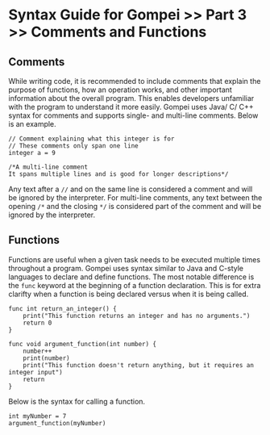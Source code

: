 # Syntax Guide for Gompei >> Part 3 >> Comments and Functions

## Comments
While writing code, it is recommended to include comments that explain the purpose of functions, how an operation works, and other important information about the overall program. This enables developers unfamiliar with the program to understand it more easily. Gompei uses Java/ C/ C++ syntax for comments and supports single- and multi-line comments. Below is an example.
```
// Comment explaining what this integer is for
// These comments only span one line
integer a = 9

/*A multi-line comment
It spans multiple lines and is good for longer descriptions*/
```
Any text after a `//` and on the same line is considered a comment and will be ignored by the interpreter. For multi-line comments, any text between the opening `/*` and the closing `*/` is considered part of the comment and will be ignored by the interpreter.

## Functions
Functions are useful when a given task needs to be executed multiple times throughout a program. Gompei uses syntax similar to Java and C-style languages to declare and define functions. The most notable difference is the `func` keyword at the beginning of a function declaration. This is for extra clarifty when a function is being declared versus when it is being called.
```
func int return_an_integer() {
    print("This function returns an integer and has no arguments.")
    return 0
}

func void argument_function(int number) {
    number++
    print(number)
    print("This function doesn't return anything, but it requires an integer input")
    return
}

```
Below is the syntax for calling a function.
```
int myNumber = 7
argument_function(myNumber)
```